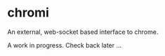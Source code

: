 chromi
======

An external, web-socket based interface to chrome.

A work in progress.  Check back later ...
